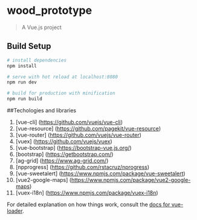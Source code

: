 # wood_prototype

> A Vue.js project

## Build Setup

``` bash
# install dependencies
npm install

# serve with hot reload at localhost:8080
npm run dev

# build for production with minification
npm run build
```

##Techologies and libraries
1) [vue-cli] (https://github.com/vuejs/vue-cli)
2) [vue-resource] (https://github.com/pagekit/vue-resource)
3) [vue-router] (https://github.com/vuejs/vue-router)
4) [vuex] (https://github.com/vuejs/vuex)
5) [vue-bootstrap] (https://bootstrap-vue.js.org/)
6) [bootstrap] (https://getbootstrap.com/)
7) [ag-grid] (https://www.ag-grid.com/)
8) [npprogress] (https://github.com/rstacruz/nprogress)
9) [vue-sweetalert] (https://www.npmjs.com/package/vue-sweetalert)
10) [vue2-google-maps] (https://www.npmjs.com/package/vue2-google-maps)
11) [vuex-i18n] (https://www.npmjs.com/package/vuex-i18n)



For detailed explanation on how things work, consult the [docs for vue-loader](http://vuejs.github.io/vue-loader).
